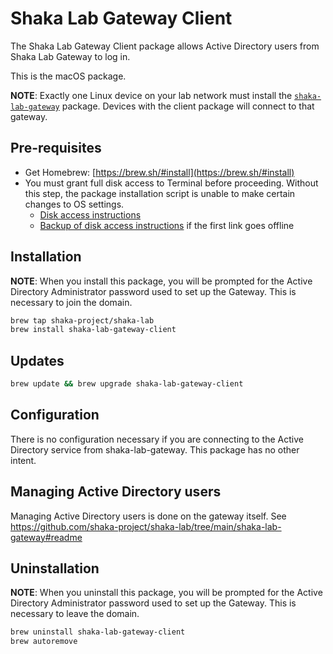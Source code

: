 # Shaka Lab Gateway Client

The Shaka Lab Gateway Client package allows Active Directory users from Shaka
Lab Gateway to log in.

This is the macOS package.

**NOTE**: Exactly one Linux device on your lab network must install the
[`shaka-lab-gateway`](https://github.com/shaka-project/shaka-lab/tree/main/shaka-lab-gateway#readme)
package.  Devices with the client package will connect to that gateway.

## Pre-requisites

 - Get Homebrew: [https://brew.sh/#install](https://brew.sh/#install)
 - You must grant full disk access to Terminal before proceeding.  Without this
   step, the package installation script is unable to make certain changes to
   OS settings.
   - [Disk access instructions](https://www.alfredapp.com/help/troubleshooting/indexing/terminal-full-disk-access/)
   - [Backup of disk access instructions](https://web.archive.org/web/20221216173704/https://www.alfredapp.com/help/troubleshooting/indexing/terminal-full-disk-access/) if the first link goes offline

## Installation

**NOTE**: When you install this package, you will be prompted for the Active
Directory Administrator password used to set up the Gateway.  This is necessary
to join the domain.

```sh
brew tap shaka-project/shaka-lab
brew install shaka-lab-gateway-client
```

## Updates

```sh
brew update && brew upgrade shaka-lab-gateway-client
```

## Configuration

There is no configuration necessary if you are connecting to the Active
Directory service from shaka-lab-gateway.  This package has no other intent.

## Managing Active Directory users

Managing Active Directory users is done on the gateway itself.  See
https://github.com/shaka-project/shaka-lab/tree/main/shaka-lab-gateway#readme

## Uninstallation

**NOTE**: When you uninstall this package, you will be prompted for the Active
Directory Administrator password used to set up the Gateway.  This is necessary
to leave the domain.

```sh
brew uninstall shaka-lab-gateway-client
brew autoremove
```
